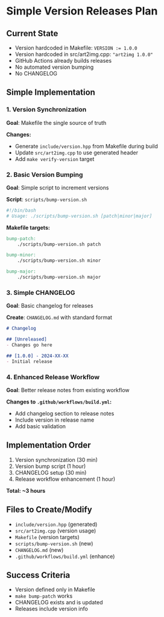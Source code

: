 # Simple Version Releases Plan

## Current State
- Version hardcoded in Makefile: `VERSION := 1.0.0`
- Version hardcoded in src/art2img.cpp: `"art2img 1.0.0"`
- GitHub Actions already builds releases
- No automated version bumping
- No CHANGELOG

## Simple Implementation

### 1. Version Synchronization
**Goal**: Makefile the single source of truth

**Changes:**
- Generate `include/version.hpp` from Makefile during build
- Update `src/art2img.cpp` to use generated header
- Add `make verify-version` target

### 2. Basic Version Bumping
**Goal**: Simple script to increment versions

**Script**: `scripts/bump-version.sh`
```bash
#!/bin/bash
# Usage: ./scripts/bump-version.sh [patch|minor|major]
```

**Makefile targets:**
```makefile
bump-patch:
	./scripts/bump-version.sh patch

bump-minor:  
	./scripts/bump-version.sh minor

bump-major:
	./scripts/bump-version.sh major
```

### 3. Simple CHANGELOG
**Goal**: Basic changelog for releases

**Create**: `CHANGELOG.md` with standard format
```markdown
# Changelog

## [Unreleased]
- Changes go here

## [1.0.0] - 2024-XX-XX
- Initial release
```

### 4. Enhanced Release Workflow
**Goal**: Better release notes from existing workflow

**Changes to `.github/workflows/build.yml`:**
- Add changelog section to release notes
- Include version in release name
- Add basic validation

## Implementation Order
1. Version synchronization (30 min)
2. Version bump script (1 hour)
3. CHANGELOG setup (30 min)
4. Release workflow enhancement (1 hour)

**Total: ~3 hours**

## Files to Create/Modify
- `include/version.hpp` (generated)
- `src/art2img.cpp` (version usage)
- `Makefile` (version targets)
- `scripts/bump-version.sh` (new)
- `CHANGELOG.md` (new)
- `.github/workflows/build.yml` (enhance)

## Success Criteria
- Version defined only in Makefile
- `make bump-patch` works
- CHANGELOG exists and is updated
- Releases include version info
